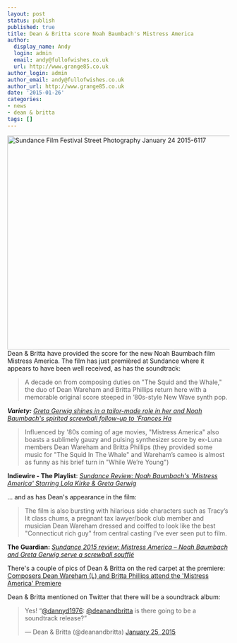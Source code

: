 ```yaml
---
layout: post
status: publish
published: true
title: Dean & Britta score Noah Baumbach's Mistress America
author:
  display_name: Andy
  login: admin
  email: andy@fullofwishes.co.uk
  url: http://www.grange85.co.uk
author_login: admin
author_email: andy@fullofwishes.co.uk
author_url: http://www.grange85.co.uk
date: '2015-01-26'
categories:
- news
- dean & britta
tags: []
---
```

<p><a href="https://www.flickr.com/photos/houstonryan/15748576533" title="Sundance Film Festival Street Photography January 24 2015-6117 by Ryan Houston, on Flickr"><img class="aligncenter" src="https://farm8.staticflickr.com/7386/15748576533_1d4828c379_z.jpg" width="640" height="484" alt="Sundance Film Festival Street Photography January 24 2015-6117"></a><br />
Dean & Britta have provided the score for the new Noah Baumbach film Mistress America. The film has just premièred at Sundance where it appears to have been well received, as has the soundtrack:</p>
<blockquote><p>A decade on from composing duties on "The Squid and the Whale," the duo of Dean Wareham and Britta Phillips return here with a memorable original score steeped in ’80s-style New Wave synth pop.</p></blockquote>
<p><em><strong>Variety:</strong> <a href="http://variety.com/2015/film/reviews/sundance-film-review-mistress-america-1201414298/">Greta Gerwig shines in a tailor-made role in her and Noah Baumbach's spirited screwball follow-up to 'Frances Ha</a></em></p>
<blockquote><p>Influenced by '80s coming of age movies, "Mistress America" also boasts a sublimely gauzy and pulsing synthesizer score by ex-Luna members Dean Wareham and Britta Phillips (they provided some music for "The Squid In The Whale" and Wareham’s cameo is almost as funny as his brief turn in "While We’re Young")</p></blockquote>
<p><strong>Indiewire - The Playlist</strong>: <em><a href="http://blogs.indiewire.com/theplaylist/sundance-review-noah-baumbachs-mistress-america-starring-lola-kirke-greta-gerwig-20150125">Sundance Review: Noah Baumbach's 'Mistress America' Starring Lola Kirke & Greta Gerwig</a></em></p>
<p>... and as has Dean's appearance in the film:</p>
<blockquote><p>The film is also bursting with hilarious side characters such as Tracy’s lit class chums, a pregnant tax lawyer/book club member and musician Dean Wareham dressed and coiffed to look like the best "Connecticut rich guy" from central casting I've ever seen put to film.</p></blockquote>
<p><strong>The Guardian:</strong> <em><a href="http://www.theguardian.com/film/2015/jan/25/sundance-2015-review-mistress-america-noah-baumbach-greta-gerwig">Sundance 2015 review: Mistress America – Noah Baumbach and Greta Gerwig serve a screwball soufflé </a></em></p>
<p>There's a couple of pics of Dean & Britta on the red carpet at the premiere:<br />
<a href="http://www.gettyimages.co.uk/detail/news-photo/composers-dean-wareham-and-britta-phillips-attend-the-news-photo/462114290">Composers Dean Wareham (L) and Britta Phillips attend the 'Mistress America' Premiere</a></p>
<p>Dean & Britta mentioned on Twitter that there will be a soundtrack album:</p>
<blockquote class="twitter-tweet" data-partner="tweetdeck"><p>Yes! “<a href="https://twitter.com/dannyd1976">@dannyd1976</a>: <a href="https://twitter.com/deanandbritta">@deanandbritta</a> is there going to be a soundtrack release?”</p>
<p>&mdash; Dean & Britta (@deanandbritta) <a href="https://twitter.com/deanandbritta/status/559446547457269762">January 25, 2015</a></p></blockquote>
